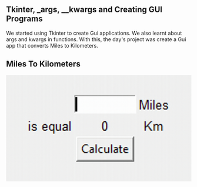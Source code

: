 ## Tkinter, _args, __kwargs and Creating GUI Programs

We started using Tkinter to create Gui applications. We also learnt about args and kwargs in functions.
With this, the day's project was create a Gui app that converts Miles to Kilometers.

## Miles To Kilometers

![Miles to Kilometers](miles_to_kilometers.gif)